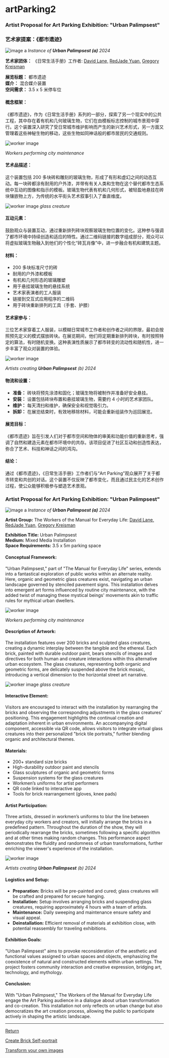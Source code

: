 # artParking2

### Artist Proposal for Art Parking Exhibition: "Urban Palimpsest"

### 艺术家提案：《都市遗迹》

![image a](glasscresign.png "Title")
*Instance of **Urban Palimpsest (a)** 2024*

**艺术家团体：** 《日常生活手册》工作者:   [David Lane,](https://www.davidlaneartist.com/) [RedJade Yuan,](https://www.saatchiart.com/RedjadeYuan) [Gregory Kreisman](https://greggelong.github.io)

**展览标题：** 都市遗迹  
**媒介：** 混合媒介装置  
**空间需求：** 3.5 x 5 米停车位  

#### 概念框架：
《都市遗迹》，作为《日常生活手册》系列的一部分，探索了另一个现实中的公共工程，其中存在着有机和几何玻璃生物，它们在由模板标志控制的城市景观中穿行。这个装置深入研究了受日常城市维护影响而产生的新兴艺术形式，另一方面又管理着这些神秘生物的移动，这些生物如同神话般的都市居民的交通规则。


![worker image](contexts.png "Title")

*Workers performing city maintenance*

#### 艺术品描述：
这个装置包括 200 多块砖和雕刻的玻璃生物，形成了有形和虚幻之间的动态互动。每一块砖都涂有耐用的户外漆，并带有有关人类和生物在这个替代都市生态系统中互动的图像和指示的模板。玻璃生物代表有机和几何形式，被轻盈地悬挂在砖块镶嵌物上方，为传统的水平街头艺术叙事引入了垂直维度。

![worker image](glasso.jpg "Title")
*glass creature*


#### 互动元素：
鼓励观众与装置互动，通过重新排列砖块观察玻璃生物位置的变化。这种参与强调了都市环境中持续创造和适应的特性。通过二维码链接的数字组成部分，观众可以将虚拟玻璃生物融入到他们的个性化“砖瓦肖像”中，进一步融合有机和建筑主题。

#### 材料：
- 200 多块标准尺寸的砖
- 耐用的户外漆和模板
- 有机和几何形态的玻璃雕塑
- 用于悬挂玻璃生物的悬挂系统
- 艺术家表演者的工人服装
- 链接到交互式应用程序的二维码
- 用于砖块重新排列的工具（手套、护膝）

#### 艺术家参与：
三位艺术家穿着工人服装，以模糊日常城市工作者和创作者之间的界限，最初会按照预先定义的模式摆放砖块。在展览期间，他们将定期重新排列砖块，有时按照特定的算法，有时随机变换。这种表演性质展示了都市转变的流动性和随机性，进一步丰富了观众对装置的体验。

![worker image](imageb.jpg "Title")

*Artists creating **Urban Palimpsest** (b) 2024*


#### 物流和设置：
- **准备：** 砖块将预先涂漆和固化；玻璃生物将被制作并准备好安全悬挂。
- **安装：** 设置包括砖块布置和悬挂玻璃生物，需要约 4 小时的艺术家团队。
- **维护：** 每天清扫和维护，确保安全和视觉吸引力。
- **拆卸：** 在展览结束时，有效地移除材料，可能会重新组装作为巡回展览。

#### 展览目标：
《都市遗迹》旨在引发人们对于都市空间和物体的审美和功能价值的重新思考，强调了自然和建造元素在都市环境中的共存。该项目促进了社区互动和创造性表达，弥合了艺术、科技和神话之间的鸿沟。

#### 结论：
通过《都市遗迹》，《日常生活手册》工作者们与“Art Parking”观众展开了关于都市转变和共创的对话。这个装置不仅反映了都市变化，而且通过民主化的艺术创作过程，使公众能够积极参与塑造艺术景观。

### Artist Proposal for Art Parking Exhibition: "Urban Palimpsest"


![image a](glasscresign.png "Title")
*Instance of **Urban Palimpsest (a)** 2024*


**Artist Group:** The Workers of the Manual for Everyday Life: [David Lane,](https://www.davidlaneartist.com/) [RedJade Yuan,](https://www.saatchiart.com/RedjadeYuan) [Gregory Kreisman](https://greggelong.github.io) 

**Exhibition Title:** Urban Palimpsest  
**Medium:** Mixed Media Installation  
**Space Requirements:** 3.5 x 5m parking space  

#### Conceptual Framework:
"Urban Palimpsest," part of "The Manual for Everyday Life" series, extends into a fantastical exploration of public works within an alternate reality. Here, organic and geometric glass creatures exist, navigating an urban landscape governed by stenciled pavement signs. This installation delves into emergent art forms influenced by routine city maintenance, with the added twist of managing these mystical beings' movements akin to traffic rules for mythical urban dwellers.


![worker image](contexts.png "Title")

*Workers performing city maintenance*


#### Description of Artwork:
The installation features over 200 bricks and sculpted glass creatures, creating a dynamic interplay between the tangible and the ethereal. Each brick, painted with durable outdoor paint, bears stencils of images and directives for both human and creature interactions within this alternative urban ecosystem. The glass creatures, representing both organic and geometric forms, are delicately suspended above the brick mosaic, introducing a vertical dimension to the horizontal street art narrative.

![worker image](glasso.jpg "Title")
*glass creature*

#### Interactive Element:
Visitors are encouraged to interact with the installation by rearranging the bricks and observing the corresponding adjustments in the glass creatures' positioning. This engagement highlights the continual creation and adaptation inherent in urban environments. An accompanying digital component, accessible via QR code, allows visitors to integrate virtual glass creatures into their personalized "brick tile portraits," further blending organic and architectural themes.

#### Materials:
- 200+ standard size bricks
- High-durability outdoor paint and stencils
- Glass sculptures of organic and geometric forms
- Suspension systems for the glass creatures
- Workmen’s uniforms for artist performers
- QR code linked to interactive app
- Tools for brick rearrangement (gloves, knee pads)

#### Artist Participation:
Three artists, dressed in workmen’s uniforms to blur the line between everyday city workers and creators, will initially arrange the bricks in a predefined pattern. Throughout the duration of the show, they will periodically rearrange the bricks, sometimes following a specific algorithm and at other times making random changes. This performance aspect demonstrates the fluidity and randomness of urban transformations, further enriching the viewer's experience of the installation.

![worker image](imageb.jpg "Title")

*Artists creating **Urban Palimpsest** (b) 2024*


#### Logistics and Setup:
- **Preparation:** Bricks will be pre-painted and cured; glass creatures will be crafted and prepared for secure hanging.
- **Installation:** Setup involves arranging bricks and suspending glass creatures, requiring approximately 4 hours with a team of artists.
- **Maintenance:** Daily sweeping and maintenance ensure safety and visual appeal.
- **Deinstallation:** Efficient removal of materials at exhibition close, with potential reassembly for traveling exhibitions.

#### Exhibition Goals:
"Urban Palimpsest" aims to provoke reconsideration of the aesthetic and functional values assigned to urban spaces and objects, emphasizing the coexistence of natural and constructed elements within urban settings. The project fosters community interaction and creative expression, bridging art, technology, and mythology.

#### Conclusion:
With "Urban Palimpsest," The Workers of the Manual for Everyday Life engage the Art Parking audience in a dialogue about urban transformation and co-creation. This installation not only reflects on urban change but also democratizes the art creation process, allowing the public to participate actively in shaping the artistic landscape.

---

[Return](https://greggelong.github.io/urban)

[Create Brick Self-portrait](https://greggelong.github.io/parking)

[Transform your own images](https://greggelong.github.io/parkingDrop)
